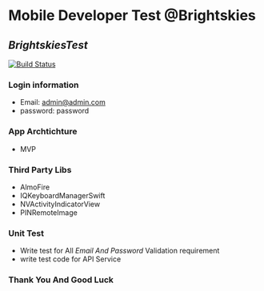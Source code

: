 # Mobile Developer Test @Brightskies
## _BrightskiesTest_


[![Build Status](https://camo.githubusercontent.com/eb747bed88788833259648a9b2142033db1b717992f32e839923d0adbee1a04a/68747470733a2f2f696d672e736869656c64732e696f2f62616467652f6c616e67756167652d7377696674352d6634383034312e7376673f7374796c653d666c6174)](https://camo.githubusercontent.com/eb747bed88788833259648a9b2142033db1b717992f32e839923d0adbee1a04a/68747470733a2f2f696d672e736869656c64732e696f2f62616467652f6c616e67756167652d7377696674352d6634383034312e7376673f7374796c653d666c6174)

### Login information
- Email: admin@admin.com
- password: password

### App Archtichture
- MVP

### Third Party Libs

- AlmoFire
- IQKeyboardManagerSwift
- NVActivityIndicatorView
- PINRemoteImage

### Unit Test 
- Write test for All _Email And Password_ Validation requirement
- write test code for API Service


### Thank You And Good Luck



